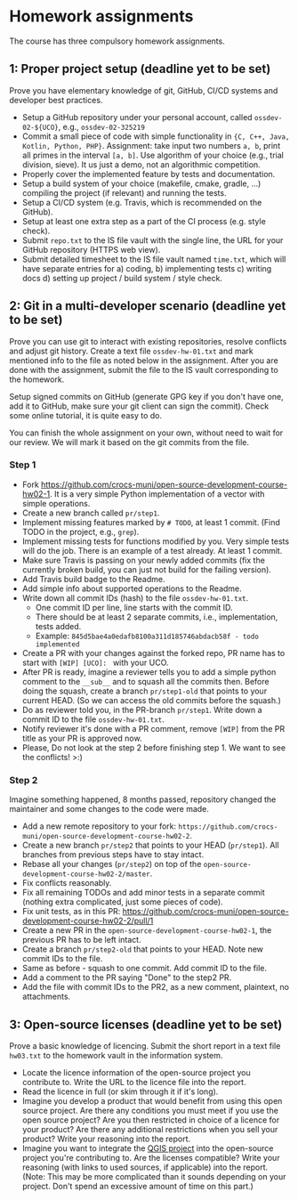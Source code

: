 # Homework assignments

The course has three compulsory homework assignments.

## 1: Proper project setup (deadline yet to be set)

Prove you have elementary knowledge of git, GitHub, CI/CD systems and developer best practices.

* Setup a GitHub repository under your personal account, called `ossdev-02-${UCO}`, e.g., `ossdev-02-325219`
* Commit a small piece of code with simple functionality in `{C, C++, Java, Kotlin, Python, PHP}`. Assignment: take input two numbers `a, b`, print all primes in the interval `[a, b]`. Use algorithm of your choice (e.g., trial division, sieve). It us just a demo, not an algorithmic competition.
* Properly cover the implemented feature by tests and documentation.
* Setup a build system of your choice (makefile, cmake, gradle, ...) compiling the project (if relevant) and running the tests.
* Setup a CI/CD system (e.g. Travis, which is recommended on the GitHub).
* Setup at least one extra step as a part of the CI process (e.g. style check).
* Submit `repo.txt` to the IS file vault with the single line, the URL for your GitHub repository (HTTPS web view).
* Submit detailed timesheet to the IS file vault named `time.txt`, which will have separate entries for a) coding, b) implementing tests c) writing docs d) setting up project / build system / style check.

## 2: Git in a multi-developer scenario (deadline yet to be set)

Prove you can use git to interact with existing repositories, resolve conflicts and adjust git history.
Create a text file `ossdev-hw-01.txt` and mark mentioned info to the file as noted below in the assignment.
After you are done with the assignment, submit the file to the IS vault corresponding to the homework.

Setup signed commits on GitHub (generate GPG key if you don't have one, add it to GitHub, make sure your git client can sign the commit). Check some online tutorial, it is quite easy to do.

You can finish the whole assignment on your own, without need to wait for our review. We will mark it based on the git commits from the file.

### Step 1

* Fork https://github.com/crocs-muni/open-source-development-course-hw02-1. It is a very simple Python implementation of a vector with simple operations.
* Create a new branch called `pr/step1`.
* Implement missing features marked by `# TODO`, at least 1 commit. (Find TODO in the project, e.g., `grep`).
* Implement missing tests for functions modified by you. Very simple tests will do the job. There is an example of a test already. At least 1 commit.
* Make sure Travis is passing on your newly added commits (fix the currently broken build, you can just not build for the failing version).
* Add Travis build badge to the Readme.
* Add simple info about supported operations to the Readme.
* Write down all commit IDs (hash) to the file `ossdev-hw-01.txt`.
  * One commit ID per line, line starts with the commit ID.
  * There should be at least 2 separate commits, i.e., implementation, tests added.
  * Example: `845d5bae4a0edafb8100a311d185746abdacb58f - todo implemented`
* Create a PR with your changes against the forked repo, PR name has to start with `[WIP] [UCO]: ` with your UCO.
* After PR is ready, imagine a reviewer tells you to add a simple python comment to the `__sub__` and to squash all the commits then.
Before doing the squash, create a branch `pr/step1-old` that points to your current HEAD. (So we can access the old commits before the squash.)
* Do as reviewer told you, in the PR-branch `pr/step1`. Write down a commit ID to the file `ossdev-hw-01.txt`.
* Notify reviewer it's done with a PR comment, remove `[WIP]` from the PR title as your PR is approved now.
* Please, Do not look at the step 2 before finishing step 1. We want to see the conflicts! >:)

### Step 2

Imagine something happened, 8 months passed, repository changed the maintainer and some changes to the code were made.

* Add a new remote repository to your fork: `https://github.com/crocs-muni/open-source-development-course-hw02-2`.
* Create a new branch `pr/step2` that points to your HEAD (`pr/step1`). All branches from previous steps have to stay intact.
* Rebase all your changes (`pr/step2`) on top of the `open-source-development-course-hw02-2/master`.
* Fix conflicts reasonably.
* Fix all remaining TODOs and add minor tests in a separate commit (nothing extra complicated, just some pieces of code).
* Fix unit tests, as in this PR: https://github.com/crocs-muni/open-source-development-course-hw02-2/pull/1
* Create a new PR in the `open-source-development-course-hw02-1`, the previous PR has to be left intact.
* Create a branch `pr/step2-old` that points to your HEAD. Note new commit IDs to the file.
* Same as before - squash to one commit. Add commit ID to the file.
* Add a comment to the PR saying "Done" to the step2 PR.
* Add the file with commit IDs to the PR2, as a new comment, plaintext, no attachments.
  
## 3: Open-source licenses (deadline yet to be set)

Prove a basic knowledge of licencing. Submit the short report in a text file `hw03.txt` to the homework vault in the information system.

* Locate the licence information of the open-source project you contribute to. Write the URL to the licence file into the report.
* Read the licence in full (or skim through it if it's long).
* Imagine you develop a product that would benefit from using this open source project. Are there any conditions you must meet if you use the open source project?  Are you then restricted in choice of a licence for your product?  Are there any additional restrictions when you sell your product? Write your reasoning into the report.
* Imagine you want to integrate the [QGIS project](https://github.com/qgis/QGIS) into the open-source project you're contributing to. Are the licenses compatible? Write your reasoning (with links to used sources, if applicable) into the report. (Note: This may be more complicated than it sounds depending on your project. Don't spend an excessive amount of time on this part.)
